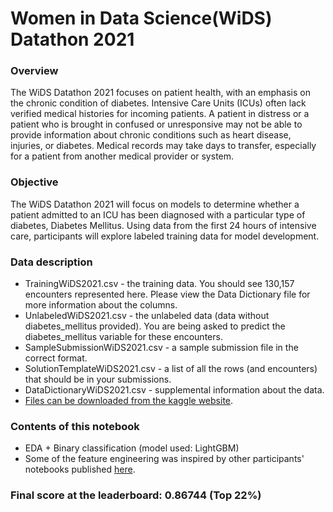# Women in Data Science(WiDS) Datathon 2021


### Overview
 The WiDS Datathon 2021 focuses on patient health, with an emphasis on the chronic condition of diabetes. Intensive Care Units (ICUs) often lack verified medical histories for incoming patients. A patient in distress or a patient who is brought in confused or unresponsive may not be able to provide information about chronic conditions such as heart disease, injuries, or diabetes. Medical records may take days to transfer, especially for a patient from another medical provider or system.


### Objective
 The WiDS Datathon 2021 will focus on models to determine whether a patient admitted to an ICU has been diagnosed with a particular type of diabetes, Diabetes Mellitus. Using data from the first 24 hours of intensive care, participants will explore labeled training data for model development. 

### Data description
* TrainingWiDS2021.csv - the training data. You should see 130,157 encounters represented here. Please view the Data Dictionary file for more information about the columns.
* UnlabeledWiDS2021.csv - the unlabeled data (data without diabetes_mellitus provided). You are being asked to predict the diabetes_mellitus variable for these encounters.
* SampleSubmissionWiDS2021.csv - a sample submission file in the correct format.
* SolutionTemplateWiDS2021.csv - a list of all the rows (and encounters) that should be in your submissions.
* DataDictionaryWiDS2021.csv - supplemental information about the data.
* [Files can be downloaded from the kaggle website](https://www.kaggle.com/c/widsdatathon2021/data).


### Contents of this notebook
* EDA + Binary classification (model used: LightGBM)
* Some of the feature engineering was inspired by other participants' notebooks published [here](https://www.kaggle.com/c/widsdatathon2021/code).

### Final score at the leaderboard: 0.86744 (Top 22%)